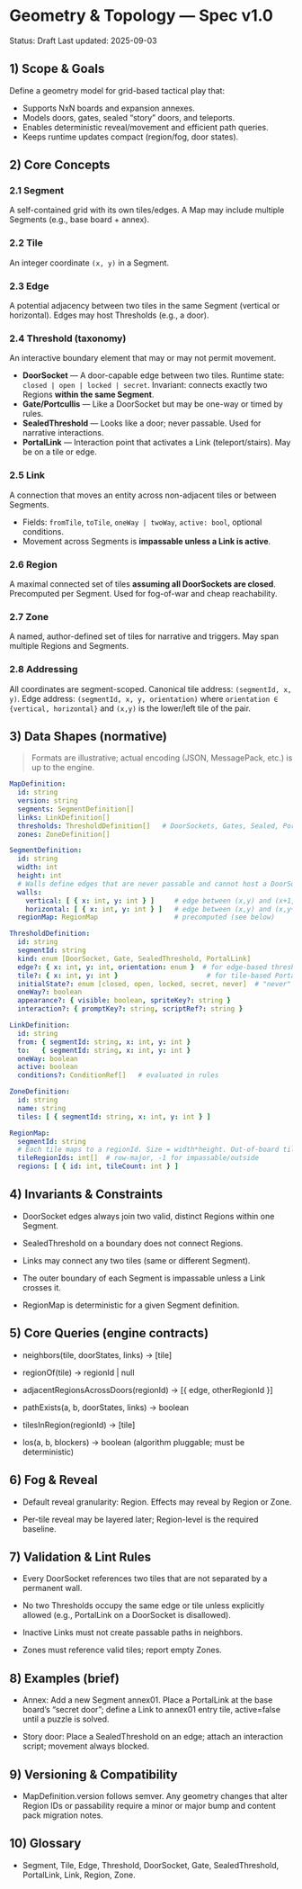 # Geometry & Topology — Spec v1.0
Status: Draft
Last updated: 2025-09-03

## 1) Scope & Goals
Define a geometry model for grid-based tactical play that:
- Supports NxN boards and expansion annexes.
- Models doors, gates, sealed “story” doors, and teleports.
- Enables deterministic reveal/movement and efficient path queries.
- Keeps runtime updates compact (region/fog, door states).

## 2) Core Concepts

### 2.1 Segment
A self-contained grid with its own tiles/edges. A Map may include multiple Segments (e.g., base board + annex).

### 2.2 Tile
An integer coordinate `(x, y)` in a Segment.

### 2.3 Edge
A potential adjacency between two tiles in the same Segment (vertical or horizontal). Edges may host Thresholds (e.g., a door).

### 2.4 Threshold (taxonomy)
An interactive boundary element that may or may not permit movement.

- **DoorSocket** — A door-capable edge between two tiles. Runtime state: `closed | open | locked | secret`.
  Invariant: connects exactly two Regions **within the same Segment**.
- **Gate/Portcullis** — Like a DoorSocket but may be one-way or timed by rules.
- **SealedThreshold** — Looks like a door; never passable. Used for narrative interactions.
- **PortalLink** — Interaction point that activates a Link (teleport/stairs). May be on a tile or edge.

### 2.5 Link
A connection that moves an entity across non-adjacent tiles or between Segments.
- Fields: `fromTile`, `toTile`, `oneWay | twoWay`, `active: bool`, optional conditions.
- Movement across Segments is **impassable unless a Link is active**.

### 2.6 Region
A maximal connected set of tiles **assuming all DoorSockets are closed**. Precomputed per Segment. Used for fog-of-war and cheap reachability.

### 2.7 Zone
A named, author-defined set of tiles for narrative and triggers. May span multiple Regions and Segments.

### 2.8 Addressing
All coordinates are segment-scoped. Canonical tile address: `(segmentId, x, y)`.
Edge address: `(segmentId, x, y, orientation)` where `orientation ∈ {vertical, horizontal}` and `(x,y)` is the lower/left tile of the pair.

## 3) Data Shapes (normative)

> Formats are illustrative; actual encoding (JSON, MessagePack, etc.) is up to the engine.

```yaml
MapDefinition:
  id: string
  version: string
  segments: SegmentDefinition[]
  links: LinkDefinition[]
  thresholds: ThresholdDefinition[]   # DoorSockets, Gates, Sealed, PortalLinks
  zones: ZoneDefinition[]

SegmentDefinition:
  id: string
  width: int
  height: int
  # Walls define edges that are never passable and cannot host a DoorSocket.
  walls:
    vertical: [ { x: int, y: int } ]     # edge between (x,y) and (x+1,y)
    horizontal: [ { x: int, y: int } ]   # edge between (x,y) and (x,y+1)
  regionMap: RegionMap                   # precomputed (see below)

ThresholdDefinition:
  id: string
  segmentId: string
  kind: enum [DoorSocket, Gate, SealedThreshold, PortalLink]
  edge?: { x: int, y: int, orientation: enum }  # for edge-based thresholds
  tile?: { x: int, y: int }                      # for tile-based PortalLinks
  initialState?: enum [closed, open, locked, secret, never]  # "never" = sealed
  oneWay?: boolean
  appearance?: { visible: boolean, spriteKey?: string }
  interaction?: { promptKey?: string, scriptRef?: string }

LinkDefinition:
  id: string
  from: { segmentId: string, x: int, y: int }
  to:   { segmentId: string, x: int, y: int }
  oneWay: boolean
  active: boolean
  conditions?: ConditionRef[]   # evaluated in rules

ZoneDefinition:
  id: string
  name: string
  tiles: [ { segmentId: string, x: int, y: int } ]

RegionMap:
  segmentId: string
  # Each tile maps to a regionId. Size = width*height. Out-of-board tiles omitted.
  tileRegionIds: int[]  # row-major, -1 for impassable/outside
  regions: [ { id: int, tileCount: int } ]
```

## 4) Invariants & Constraints

- DoorSocket edges always join two valid, distinct Regions within one Segment.

- SealedThreshold on a boundary does not connect Regions.

- Links may connect any two tiles (same or different Segment).

- The outer boundary of each Segment is impassable unless a Link crosses it.

- RegionMap is deterministic for a given Segment definition.

## 5) Core Queries (engine contracts)

- neighbors(tile, doorStates, links) -> [tile]

- regionOf(tile) -> regionId | null

- adjacentRegionsAcrossDoors(regionId) -> [{ edge, otherRegionId }]

- pathExists(a, b, doorStates, links) -> boolean

- tilesInRegion(regionId) -> [tile]

- los(a, b, blockers) -> boolean (algorithm pluggable; must be deterministic)

## 6) Fog & Reveal

- Default reveal granularity: Region. Effects may reveal by Region or Zone.

- Per-tile reveal may be layered later; Region-level is the required baseline.

## 7) Validation & Lint Rules

- Every DoorSocket references two tiles that are not separated by a permanent wall.

- No two Thresholds occupy the same edge or tile unless explicitly allowed (e.g., PortalLink on a DoorSocket is disallowed).

- Inactive Links must not create passable paths in neighbors.

- Zones must reference valid tiles; report empty Zones.

## 8) Examples (brief)

- Annex: Add a new Segment annex01. Place a PortalLink at the base board’s “secret door”; define a Link to annex01 entry tile, active=false until a puzzle is solved.

- Story door: Place a SealedThreshold on an edge; attach an interaction script; movement always blocked.

## 9) Versioning & Compatibility

- MapDefinition.version follows semver. Any geometry changes that alter Region IDs or passability require a minor or major bump and content pack migration notes.

## 10) Glossary

- Segment, Tile, Edge, Threshold, DoorSocket, Gate, SealedThreshold, PortalLink, Link, Region, Zone.